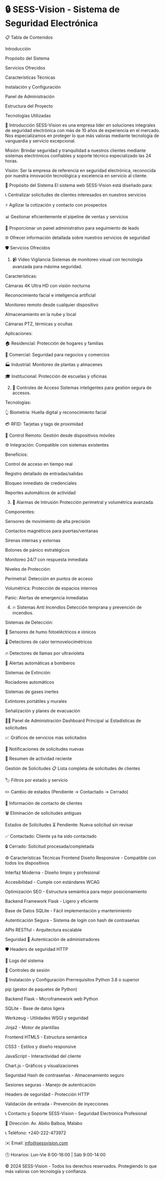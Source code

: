 # 🔒 SESS-Vision - Sistema de Seguridad Electrónica

📋 Tabla de Contenidos

Introducción

Propósito del Sistema

Servicios Ofrecidos

Características Técnicas

Instalación y Configuración

Panel de Administración

Estructura del Proyecto

Tecnologías Utilizadas

🏢 Introducción
SESS-Vision es una empresa líder en soluciones integrales de seguridad electrónica con más de 10 años de experiencia en el mercado. Nos especializamos en proteger lo que más valoras mediante tecnología de vanguardia y servicio excepcional.

Misión: Brindar seguridad y tranquilidad a nuestros clientes mediante sistemas electrónicos confiables y soporte técnico especializado las 24 horas.

Visión: Ser la empresa de referencia en seguridad electrónica, reconocida por nuestra innovación tecnológica y excelencia en servicio al cliente.

🎯 Propósito del Sistema
El sistema web SESS-Vision está diseñado para:

📞 Centralizar solicitudes de clientes interesados en nuestros servicios

⚡ Agilizar la cotización y contacto con prospectos

📊 Gestionar eficientemente el pipeline de ventas y servicios

🔐 Proporcionar un panel administrativo para seguimiento de leads

🌐 Ofrecer información detallada sobre nuestros servicios de seguridad

🛡️ Servicios Ofrecidos
1. 📹 Video Vigilancia
Sistemas de monitoreo visual con tecnología avanzada para máxima seguridad.

Características:

Cámaras 4K Ultra HD con visión nocturna

Reconocimiento facial e inteligencia artificial

Monitoreo remoto desde cualquier dispositivo

Almacenamiento en la nube y local

Cámaras PTZ, térmicas y ocultas

Aplicaciones:

🏠 Residencial: Protección de hogares y familias

🏢 Comercial: Seguridad para negocios y comercios

🏭 Industrial: Monitoreo de plantas y almacenes

🎓 Institucional: Protección de escuelas y oficinas

2. 🚪 Controles de Acceso
Sistemas inteligentes para gestión segura de accesos.

Tecnologías:

👆 Biometría: Huella digital y reconocimiento facial

💳 RFID: Tarjetas y tags de proximidad

📱 Control Remoto: Gestión desde dispositivos móviles

⚙️ Integración: Compatible con sistemas existentes

Beneficios:

Control de acceso en tiempo real

Registro detallado de entradas/salidas

Bloqueo inmediato de credenciales

Reportes automáticos de actividad

3. 🚨 Alarmas de Intrusión
Protección perimetral y volumétrica avanzada.

Componentes:

Sensores de movimiento de alta precisión

Contactos magnéticos para puertas/ventanas

Sirenas internas y externas

Botones de pánico estratégicos

Monitoreo 24/7 con respuesta inmediata

Niveles de Protección:

Perimetral: Detección en puntos de acceso

Volumétrica: Protección de espacios internos

Panic: Alertas de emergencia inmediatas

4. 🔥 Sistemas Anti Incendios
Detección temprana y prevención de incendios.

Sistemas de Detección:

💨 Sensores de humo fotoeléctricos e iónicos

🌡️ Detectores de calor termovelocimétricos

🔥 Detectores de llamas por ultravioleta

🚨 Alertas automáticas a bomberos

Sistemas de Extinción:

Rociadores automáticos

Sistemas de gases inertes

Extintores portátiles y murales

Señalización y planes de evacuación

👨‍💼 Panel de Administración
Dashboard Principal
📊 Estadísticas de solicitudes

📈 Gráficos de servicios más solicitados

🔔 Notificaciones de solicitudes nuevas

📅 Resumen de actividad reciente

Gestión de Solicitudes
📋 Lista completa de solicitudes de clientes

🏷️ Filtros por estado y servicio

✏️ Cambio de estados (Pendiente → Contactado → Cerrado)

📧 Información de contacto de clientes

🗑️ Eliminación de solicitudes antiguas

Estados de Solicitudes
⏳ Pendiente: Nueva solicitud sin revisar

✅ Contactado: Cliente ya ha sido contactado

🔒 Cerrado: Solicitud procesada/completada

⚙️ Características Técnicas
Frontend
Diseño Responsive - Compatible con todos los dispositivos

Interfaz Moderna - Diseño limpio y profesional

Accesibilidad - Cumple con estándares WCAG

Optimización SEO - Estructura semántica para mejor posicionamiento

Backend
Framework Flask - Ligero y eficiente

Base de Datos SQLite - Fácil implementación y mantenimiento

Autenticación Segura - Sistema de login con hash de contraseñas

APIs RESTful - Arquitectura escalable

Seguridad
🔐 Autenticación de administradores

🛡️ Headers de seguridad HTTP

📝 Logs del sistema

🔄 Controles de sesión

🚀 Instalación y Configuración
Prerrequisitos
Python 3.8 o superior

pip (gestor de paquetes de Python)

Backend
Flask - Microframework web Python

SQLite - Base de datos ligera

Werkzeug - Utilidades WSGI y seguridad

Jinja2 - Motor de plantillas

Frontend
HTML5 - Estructura semántica

CSS3 - Estilos y diseño responsive

JavaScript - Interactividad del cliente

Chart.js - Gráficos y visualizaciones

Seguridad
Hash de contraseñas - Almacenamiento seguro

Sesiones seguras - Manejo de autenticación

Headers de seguridad - Protección HTTP

Validación de entrada - Prevención de inyecciones

📞 Contacto y Soporte
SESS-Vision - Seguridad Electrónica Profesional

📍 Dirección: Av. Abilio Balboa, Malabo

📞 Teléfono: +240-222-473972

✉️ Email: info@sessvision.com

🕒 Horarios: Lun-Vie 8:00-18:00 | Sáb 9:00-14:00

© 2024 SESS-Vision - Todos los derechos reservados.
Protegiendo lo que más valoras con tecnología y confianza.